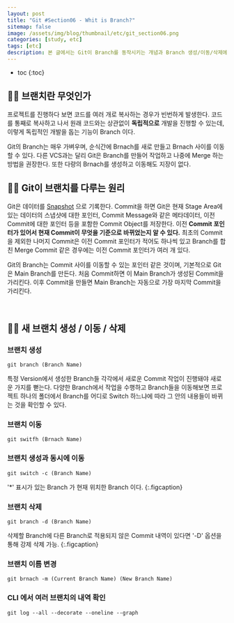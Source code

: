 ```yaml
---
layout: post
title: "Git #Section06 - Whit is Branch?"
sitemap: false
image: /assets/img/blog/thumbnail/etc/git_section06.png
categories: [study, etc]
tags: [etc]
description: 본 글에서는 Git이 Branch를 동작시키는 개념과 Branch 생성/이동/삭제에 대해 다룬다.
---
```


* toc
{:toc}

## ✍🏻 브랜치란 무엇인가
프로젝트를 진행하다 보면 코드를 여러 개로 복사하는 경우가 빈번하게 발생한다. 코드를 통째로 복사하고 나서 원래 코드와는 상관없이 __독립적으로__ 개발을 진행할 수 있는데, 이렇게 독립적인 개발을 돕는 기능이 Branch 이다.

Git의 Branch는 매우 가벼우며, 순식간에 Brnach를 새로 만들고 Brnach 사이를 이동할 수 있다. 다른 VCS과는 달리 Git은 Branch를 만들어 작업하고 나중에 Merge 하는 방법을 권장한다. 또한 다량의 Brnach를 생성하고 이동해도 지장이 없다.

## ✍🏻 Git이 브랜치를 다루는 원리

Git은 데이터를 [Snapshot](https://tjdrb3807.github.io/study/etc/2024-10-22-ETC_Git_Section_03/) 으로 기록한다. Commit을 하면 Git은 현재 Stage Area에 있는 데이터의 스냅샷에 대한 포인터, Commit Message와 같은 메타데이터, 이전 Commit에 대한 포인터 등을 포함한 Commit Object를 저장한다. 이전 __Commit 포인터가 있어서 현재 Commit이 무엇을 기준으로 바뀌었는지 알 수 있다.__ 최초의 Commit을 제외한 나머지 Commit은 이전 Commit 포인터가 적어도 하나씩 있고 Branch를 합친 Merge Commit 같은 경우에는 이전 Commit 포인터가 여러 개 있다.

Git의 Branch는 Commit 사이를 이동할 수 있는 포인터 같은 것이며, 기본적으로 Git은 Main Branch를 만든다. 처음 Commit하면 이 Main Branch가 생성된 Commit을 가리킨다. 이후 Commit을 만들면 Main Branch는 자동으로 가장 마지막 Commit을 가리킨다.   

<br>

## ✍🏻 새 브랜치 생성 / 이동 / 삭제

### 브랜치 생성
```Git
git branch (Branch Name)
```

특정 Version에서 생성한 Branch들 각각에서 새로운 Commit 작업이 진행돼야 새로운 가지를 뻗는다. 다양한 Branch에서 작업을 수행하고 Branch들을 이동해보면 프로젝트 하나의 폴더에서 Branch를 어디로 Switch 하느냐에 따라 그 안의 내용들이 바뀌는 것을 확인할 수 있다.

### 브랜치 이동
```Git
git switfh (Brnach Name)
```

### 브랜치 생성과 동시에 이동
```Git
git switch -c (Branch Name)
```
'*' 표시가 있는 Branch 가 현재 위치한 Branch 이다.
{:.figcaption}

### 브랜치 삭제
```Git
git branch -d (Branch Name)
```
삭제할 Branch에 다른 Branch로 적용되지 않은 Commit 내역이 있다면 '-D' 옵션을 통해 강제 삭제 가능. 
{:.figcaption}

### 브랜치 이름 변경
```Git
git brnach -m (Current Branch Name) (New Branch Name)
```

### CLI 에서 여러 브랜치의 내역 확인
```Git
git log --all --decorate --oneline --graph
```